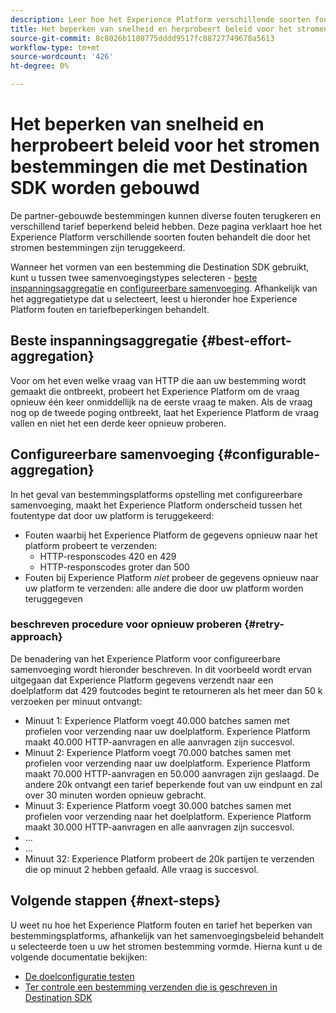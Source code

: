 ```yaml
---
description: Leer hoe het Experience Platform verschillende soorten fouten behandelt die door het stromen bestemmingen zijn teruggekeerd en hoe het opnieuw probeert om gegevens naar het bestemmingsplatform te verzenden.
title: Het beperken van snelheid en herprobeert beleid voor het stromen bestemmingen die met Destination SDK worden gebouwd
source-git-commit: 8c8026b1180775dddd9517fc88727749678a5613
workflow-type: tm+mt
source-wordcount: '426'
ht-degree: 0%

---
```


# Het beperken van snelheid en herprobeert beleid voor het stromen bestemmingen die met Destination SDK worden gebouwd

De partner-gebouwde bestemmingen kunnen diverse fouten terugkeren en verschillend tarief beperkend beleid hebben. Deze pagina verklaart hoe het Experience Platform verschillende soorten fouten behandelt die door het stromen bestemmingen zijn teruggekeerd.

Wanneer het vormen van een bestemming die Destination SDK gebruikt, kunt u tussen twee samenvoegingstypes selecteren - [beste inspanningsaggregatie](../functionality/destination-configuration/aggregation-policy.md#best-effort-aggregation) en [configureerbare samenvoeging](../functionality/destination-configuration/aggregation-policy.md#configurable-aggregation). Afhankelijk van het aggregatietype dat u selecteert, leest u hieronder hoe Experience Platform fouten en tariefbeperkingen behandelt.

## Beste inspanningsaggregatie {#best-effort-aggregation}

Voor om het even welke vraag van HTTP die aan uw bestemming wordt gemaakt die ontbreekt, probeert het Experience Platform om de vraag opnieuw één keer onmiddellijk na de eerste vraag te maken. Als de vraag nog op de tweede poging ontbreekt, laat het Experience Platform de vraag vallen en niet het een derde keer opnieuw proberen.

## Configureerbare samenvoeging {#configurable-aggregation}

In het geval van bestemmingsplatforms opstelling met configureerbare samenvoeging, maakt het Experience Platform onderscheid tussen het foutentype dat door uw platform is teruggekeerd:

* Fouten waarbij het Experience Platform de gegevens opnieuw naar het platform probeert te verzenden:
   * HTTP-responscodes 420 en 429
   * HTTP-responscodes groter dan 500
* Fouten bij Experience Platform *niet* probeer de gegevens opnieuw naar uw platform te verzenden: alle andere die door uw platform worden teruggegeven

### beschreven procedure voor opnieuw proberen {#retry-approach}

De benadering van het Experience Platform voor configureerbare samenvoeging wordt hieronder beschreven. In dit voorbeeld wordt ervan uitgegaan dat Experience Platform gegevens verzendt naar een doelplatform dat 429 foutcodes begint te retourneren als het meer dan 50 k verzoeken per minuut ontvangt:

* Minuut 1: Experience Platform voegt 40.000 batches samen met profielen voor verzending naar uw doelplatform. Experience Platform maakt 40.000 HTTP-aanvragen en alle aanvragen zijn succesvol.
* Minuut 2: Experience Platform voegt 70.000 batches samen met profielen voor verzending naar uw doelplatform. Experience Platform maakt 70.000 HTTP-aanvragen en 50.000 aanvragen zijn geslaagd. De andere 20k ontvangt een tarief beperkende fout van uw eindpunt en zal over 30 minuten worden opnieuw gebracht.
* Minuut 3: Experience Platform voegt 30.000 batches samen met profielen voor verzending naar het doelplatform. Experience Platform maakt 30.000 HTTP-aanvragen en alle aanvragen zijn succesvol.
* ...
* ...
* Minuut 32: Experience Platform probeert de 20k partijen te verzenden die op minuut 2 hebben gefaald. Alle vraag is succesvol.

## Volgende stappen {#next-steps}

U weet nu hoe het Experience Platform fouten en tarief het beperken van bestemmingsplatforms, afhankelijk van het samenvoegingsbeleid behandelt u selecteerde toen u uw het stromen bestemming vormde. Hierna kunt u de volgende documentatie bekijken:

* [De doelconfiguratie testen](../testing-api/streaming-destinations/streaming-destination-testing-overview.md)
* [Ter controle een bestemming verzenden die is geschreven in Destination SDK](../guides/submit-destination.md)
